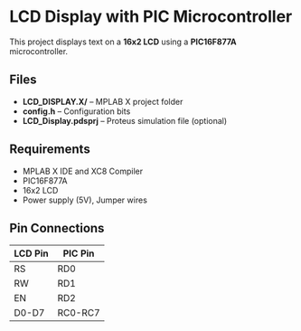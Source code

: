 # LCD Display with PIC Microcontroller

This project displays text on a **16x2 LCD** using a **PIC16F877A** microcontroller.

## Files
- **LCD_DISPLAY.X/** – MPLAB X project folder
- **config.h** – Configuration bits
- **LCD_Display.pdsprj** – Proteus simulation file (optional)

## Requirements
- MPLAB X IDE and XC8 Compiler  
- PIC16F877A  
- 16x2 LCD  
- Power supply (5V), Jumper wires

## Pin Connections

| LCD Pin | PIC Pin |
|---------|---------|
| RS      | RD0     |
| RW      | RD1     |
| EN      | RD2     |
| D0-D7   | RC0-RC7 |


